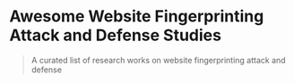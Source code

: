 # Awesome Website Fingerprinting Attack and Defense Studies
> A curated list of research works on website fingerprinting attack and defense
